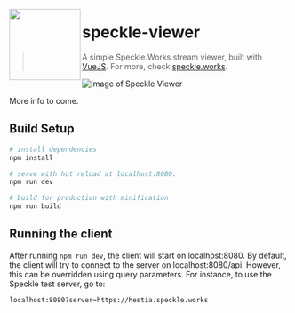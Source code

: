 <a href="url"><img src="https://speckle.works/img/logos/2xlogo-white.png" align="left" height="128" ></a>
# speckle-viewer

> A simple Speckle.Works stream viewer, built with [VueJS](https://vuejs.org/). For more, check [speckle.works](https://speckle.works/doc/onlineviewer/).

![Image of Speckle Viewer](https://speckle.works/img/onlineviewer/headerimg4c.png)

More info to come. 

## Build Setup

``` bash
# install dependencies
npm install

# serve with hot reload at localhost:8080.
npm run dev

# build for production with minification
npm run build
```

## Running the client

After running `npm run dev`, the client will start on localhost:8080.
By default, the client will try to connect to the server on localhost:8080/api. However, this can be overridden using
query parameters. For instance, to use the Speckle test server, go to:

`localhost:8080?server=https://hestia.speckle.works`
